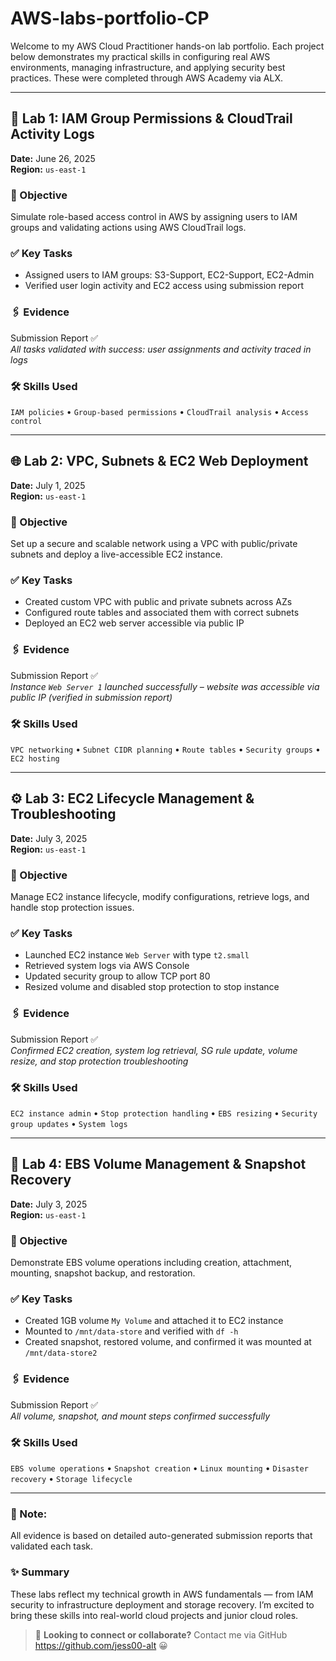 # AWS-labs-portfolio-CP

Welcome to my AWS Cloud Practitioner hands-on lab portfolio. Each project below demonstrates my practical skills in configuring real AWS environments, managing infrastructure, and applying security best practices. These were completed through AWS Academy via ALX.

---

## 🧩 Lab 1: IAM Group Permissions & CloudTrail Activity Logs
**Date:** June 26, 2025  
**Region:** `us-east-1`

### 🎯 Objective
Simulate role-based access control in AWS by assigning users to IAM groups and validating actions using AWS CloudTrail logs.

### ✅ Key Tasks
- Assigned users to IAM groups: S3-Support, EC2-Support, EC2-Admin
- Verified user login activity and EC2 access using submission report

### 🖇️ Evidence
Submission Report ✅  
*All tasks validated with success: user assignments and activity traced in logs*

### 🛠️ Skills Used
`IAM policies` • `Group-based permissions` • `CloudTrail analysis` • `Access control`

---

## 🌐 Lab 2: VPC, Subnets & EC2 Web Deployment
**Date:** July 1, 2025  
**Region:** `us-east-1`

### 🎯 Objective
Set up a secure and scalable network using a VPC with public/private subnets and deploy a live-accessible EC2 instance.

### ✅ Key Tasks
- Created custom VPC with public and private subnets across AZs
- Configured route tables and associated them with correct subnets
- Deployed an EC2 web server accessible via public IP

### 🖇️ Evidence
Submission Report ✅  
*Instance `Web Server 1` launched successfully – website was accessible via public IP (verified in submission report)*

### 🛠️ Skills Used
`VPC networking` • `Subnet CIDR planning` • `Route tables` • `Security groups` • `EC2 hosting`

---

## ⚙️ Lab 3: EC2 Lifecycle Management & Troubleshooting
**Date:** July 3, 2025  
**Region:** `us-east-1`

### 🎯 Objective
Manage EC2 instance lifecycle, modify configurations, retrieve logs, and handle stop protection issues.

### ✅ Key Tasks
- Launched EC2 instance `Web Server` with type `t2.small`
- Retrieved system logs via AWS Console
- Updated security group to allow TCP port 80
- Resized volume and disabled stop protection to stop instance

### 🖇️ Evidence
Submission Report ✅  
*Confirmed EC2 creation, system log retrieval, SG rule update, volume resize, and stop protection troubleshooting*

### 🛠️ Skills Used
`EC2 instance admin` • `Stop protection handling` • `EBS resizing` • `Security group updates` • `System logs`

---

## 💾 Lab 4: EBS Volume Management & Snapshot Recovery
**Date:** July 3, 2025  
**Region:** `us-east-1`

### 🎯 Objective
Demonstrate EBS volume operations including creation, attachment, mounting, snapshot backup, and restoration.

### ✅ Key Tasks
- Created 1GB volume `My Volume` and attached it to EC2 instance
- Mounted to `/mnt/data-store` and verified with `df -h`
- Created snapshot, restored volume, and confirmed it was mounted at `/mnt/data-store2`

### 🖇️ Evidence
Submission Report ✅  
*All volume, snapshot, and mount steps confirmed successfully*

### 🛠️ Skills Used
`EBS volume operations` • `Snapshot creation` • `Linux mounting` • `Disaster recovery` • `Storage lifecycle`

---

### 📌 Note:
All evidence is based on detailed auto-generated submission reports that validated each task.

### ✨ Summary
These labs reflect my technical growth in AWS fundamentals — from IAM security to infrastructure deployment and storage recovery. I’m excited to bring these skills into real-world cloud projects and junior cloud roles.

> 💼 **Looking to connect or collaborate?** Contact me via GitHub https://github.com/jess00-alt 😀
